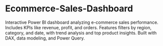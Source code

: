 # Ecommerce-Sales-Dashboard
Interactive Power BI dashboard analyzing e-commerce sales performance. Includes KPIs like revenue, profit, and orders. Features filters by region, category, and date, with trend analysis and top product insights. Built with DAX, data modeling, and Power Query.
